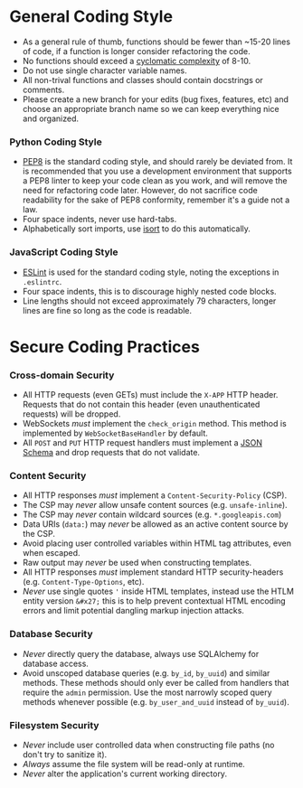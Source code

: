 # General Coding Style
* As a general rule of thumb, functions should be fewer than ~15-20 lines of code, if a function is longer consider refactoring the code.
* No functions should exceed a [cyclomatic complexity](https://en.wikipedia.org/wiki/Cyclomatic_complexity) of 8-10.
* Do not use single character variable names.
* All non-trival functions and classes should contain docstrings or comments.
* Please create a new branch for your edits (bug fixes, features, etc) and choose an appropriate branch name so we can keep everything nice and organized.

### Python Coding Style
* [PEP8](https://www.python.org/dev/peps/pep-0008/) is the standard coding style, and should rarely be deviated from. It is recommended that you use a development environment that supports a PEP8 linter to keep your code clean as you work, and will remove the need for refactoring code later. However, do not sacrifice code readability for the sake of PEP8 conformity, remember it's a guide not a law.
* Four space indents, never use hard-tabs.
* Alphabetically sort imports, use [isort](https://github.com/timothycrosley/isort) to do this automatically.

### JavaScript Coding Style
* [ESLint](http://eslint.org/) is used for the standard coding style, noting the exceptions in `.eslintrc`.
* Four space indents, this is to discourage highly nested code blocks.
* Line lengths should not exceed approximately 79 characters, longer lines are fine so long as the code is readable.

# Secure Coding Practices
### Cross-domain Security
* All HTTP requests (even GETs) must include the `X-APP` HTTP header.  Requests that do not contain this header (even unauthenticated requests) will be dropped.
* WebSockets *must* implement the `check_origin` method. This method is implemented by `WebSocketBaseHandler` by default.
* All `POST` and `PUT` HTTP request handlers must implement a [JSON Schema](http://json-schema.org/documentation.html) and drop requests that do not validate.

### Content Security
* All HTTP responses *must* implement a `Content-Security-Policy` (CSP).
* The CSP may *never* allow unsafe content sources (e.g. `unsafe-inline`).
* The CSP may *never* contain wildcard sources (e.g. `*.googleapis.com`)
* Data URIs (`data:`) may *never* be allowed as an active content source by the CSP.
* Avoid placing user controlled variables within HTML tag attributes, even when escaped.
* Raw output may *never* be used when constructing templates.
* All HTTP responses *must* implement standard HTTP security-headers (e.g. `Content-Type-Options`, etc).
* *Never* use single quotes `'` inside HTML templates, instead use the HTLM entity version `&#x27;` this is to help prevent contextual HTML encoding errors and limit potential dangling markup injection attacks.

### Database Security
* *Never* directly query the database, always use SQLAlchemy for database access.
* Avoid unscoped database queries (e.g. `by_id`, `by_uuid`) and similar methods. These methods should only ever be called from handlers that require the `admin` permission. Use the most narrowly scoped query methods whenever possible (e.g. `by_user_and_uuid` instead of `by_uuid`).

### Filesystem Security
* *Never* include user controlled data when constructing file paths (no don't try to sanitize it).
* *Always* assume the file system will be read-only at runtime.
* *Never* alter the application's current working directory.

